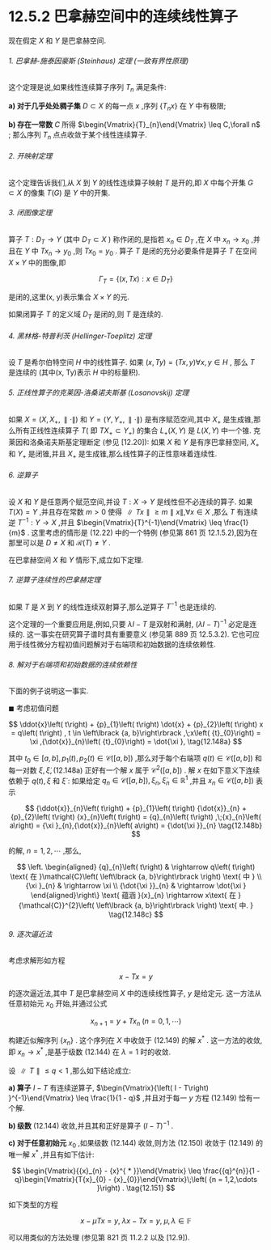 # 12.5.2 巴拿赫空间中的连续线性算子

现在假定 $X$ 和 $Y$ 是巴拿赫空间.

###### 1. 巴拿赫-施泰因豪斯 (Steinhaus) 定理 (一致有界性原理)

这个定理是说,如果线性连续算子序列 ${T}_{n}$ 满足条件:

**a) 对于几乎处处稠子集** $D \subset  X$ 的每一点 $x$ ,序列 $\left\{  {{T}_{n}x}\right\}$ 在 $Y$ 中有极限;

**b) 存在一常数** $C$ 所得 $\begin{Vmatrix}{T}_{n}\end{Vmatrix} \leq  C,\forall n$ ; 那么序列 ${T}_{n}$ 点点收敛于某个线性连续算子.

###### 2. 开映射定理

这个定理告诉我们,从 $X$ 到 $Y$ 的线性连续算子映射 $T$ 是开的,即 $X$ 中每个开集 $G \subset  X$ 的像集 $T\left( G\right)$ 是 $Y$ 中的开集.

###### 3. 闭图像定理

算子 $T : {D}_{T} \rightarrow  Y$ (其中 ${D}_{T} \subset  X$ ) 称作闭的,是指若 ${x}_{n} \in  {D}_{T}$ ,在 $X$ 中 ${x}_{n} \rightarrow  {x}_{0}$ ,并且在 $Y$ 中 $T{x}_{n} \rightarrow  {y}_{0}$ ,则 $T{x}_{0} = {y}_{0}$ . 算子 $T$ 是闭的充分必要条件是算子 $T$ 在空间 $X \times  Y$ 中的图像,即

$$
{\Gamma }_{T} = \left\{  {\left( {x,{Tx}}\right)  : x \in  {D}_{T}}\right\}   \tag{12.147}
$$

是闭的,这里(x, y)表示集合 $X \times  Y$ 的元.

如果闭算子 $T$ 的定义域 ${D}_{T}$ 是闭的,则 $T$ 是连续的.

###### 4. 黑林格-特普利茨 (Hellinger-Toeplitz) 定理

设 $T$ 是希尔伯特空间 $H$ 中的线性算子. 如果 $\left( {x,{Ty}}\right)  = \left( {{Tx}, y}\right) \forall x, y \in  H$ , 那么 $T$ 是连续的 (其中(x, Ty)表示 $H$ 中的标量积).

###### 5. 正线性算子的克莱因-洛桑诺夫斯基 (Losanovskij) 定理

如果 $X = \left( {X,{X}_{ + },\parallel  \cdot  \parallel }\right)$ 和 $Y = \left( {Y,{Y}_{ + },\parallel  \cdot  \parallel }\right)$ 是有序赋范空间,其中 ${X}_{ + }$ 是生成锥,那么所有正线性连续算子 $T\left( \right.$ 即 $\left. {T{X}_{ + } \subset  {Y}_{ + }}\right)$ 的集合 ${L}_{ + }\left( {X, Y}\right)$ 是 $L\left( {X, Y}\right)$ 中一个锥. 克莱因和洛桑诺夫斯基定理断定 (参见 [12.20]): 如果 $X$ 和 $Y$ 是有序巴拿赫空间, ${X}_{ + }$ 和 ${Y}_{ + }$ 是闭锥,并且 ${X}_{ + }$ 是生成锥,那么线性算子的正性意味着连续性.

###### 6. 逆算子

设 $X$ 和 $Y$ 是任意两个赋范空间,并设 $T : X \rightarrow  Y$ 是线性但不必连续的算子. 如果 $T\left( X\right)  = Y$ ,并且存在常数 $m > 0$ 使得 $\parallel {Tx}\parallel  \geq  m\parallel x\parallel ,\forall x \in  X$ ,那么 $T$ 有连续逆 ${T}^{-1} : Y \rightarrow  X$ ,并且 $\begin{Vmatrix}{T}^{-1}\end{Vmatrix} \leq  \frac{1}{m}$ . 这里考虑的情形是 (12.22) 中的一个特例 (参见第 861 页 12.1.5.2),因为在那里可以是 $D \neq  X$ 和 $\mathcal{R}\left( T\right)  \neq  Y$ .

在巴拿赫空间 $X$ 和 $Y$ 情形下,成立如下定理.

###### 7. 逆算子连续性的巴拿赫定理

如果 $T$ 是 $X$ 到 $Y$ 的线性连续双射算子,那么逆算子 ${T}^{-1}$ 也是连续的.

这个定理的一个重要应用是,例如,只要 ${\lambda I} - T$ 是双射和满射, ${\left( \lambda I - T\right) }^{-1}$ 必定是连续的. 这一事实在研究算子谱时具有重要意义 (参见第 889 页 12.5.3.2). 它也可应用于线性微分方程初值问题解对于右端项和初始数据的连续依赖性.

###### 8. 解对于右端项和初始数据的连续依赖性

下面的例子说明这一事实.

$\blacksquare$ 考虑初值问题

$$
\ddot{x}\left( t\right)  + {p}_{1}\left( t\right) \dot{x} + {p}_{2}\left( t\right) x = q\left( t\right) , t \in  \left\lbrack  {a, b}\right\rbrack  ,\;x\left( {t}_{0}\right)  = \xi ,{\dot{x}}_{n}\left( {t}_{0}\right)  = \dot{\xi }, \tag{12.148a}
$$

其中 ${t}_{0} \in  \left\lbrack  {a, b}\right\rbrack  ,{p}_{1}\left( t\right) ,{p}_{2}\left( t\right)  \in  \mathcal{C}\left( \left\lbrack  {a, b}\right\rbrack  \right)$ ,那么对于每个右端项 $q\left( t\right)  \in  \mathcal{C}\left( \left\lbrack  {a, b}\right\rbrack  \right)$ 和每一对数 $\xi ,\dot{\xi },\left( {{12.148}\mathrm{a}}\right)$ 正好有一个解 $x$ 属于 ${\mathcal{C}}^{2}\left( \left\lbrack  {a, b}\right\rbrack  \right)$ . 解 $x$ 在如下意义下连续依赖于 $q\left( t\right) ,\xi$ 和 $\dot{\xi }$ : 如果给定 ${q}_{n} \in  \mathcal{C}\left( \left\lbrack  {a, b}\right\rbrack  \right) ,{\xi }_{n},{\dot{\xi }}_{n} \in  {\mathbb{R}}^{1}$ ,并且 ${x}_{n} \in  \mathcal{C}\left( \left\lbrack  {a, b}\right\rbrack  \right)$ 表示

$$
{\ddot{x}}_{n}\left( t\right)  + {p}_{1}\left( t\right) {\dot{x}}_{n} + {p}_{2}\left( t\right) {x}_{n}\left( t\right)  = {q}_{n}\left( t\right) ,\;{x}_{n}\left( a\right)  = {\xi }_{n},{\dot{x}}_{n}\left( a\right)  = {\dot{\xi }}_{n} \tag{12.148b}
$$

的解, $n = 1,2,\cdots$ ,那么,

$$
\left. \begin{aligned} {q}_{n}\left( t\right) &  \rightarrow  q\left( t\right) \text{ 在 }\mathcal{C}\left( \left\lbrack  {a, b}\right\rbrack  \right) \text{ 中 } \\  {\xi }_{n} &  \rightarrow  \xi \\  {\dot{\xi }}_{n} &  \rightarrow  \dot{\xi } \end{aligned}\right\}  \text{ 蕴涵 }{x}_{n} \rightarrow  x\text{ 在 }{\mathcal{C}}^{2}\left( \left\lbrack  {a, b}\right\rbrack  \right) \text{ 中. } \tag{12.148c}
$$

###### 9. 逐次逼近法

考虑求解形如方程

$$
x - {Tx} = y \tag{12.149}
$$

的逐次逼近法,其中 $T$ 是巴拿赫空间 $X$ 中的连续线性算子, $y$ 是给定元. 这一方法从任意初始元 ${x}_{0}$ 开始,并通过公式

$$
{x}_{n + 1} = y + T{x}_{n}\;\left( {n = 0,1,\cdots }\right)  \tag{12.150}
$$

构建近似解序列 $\left\{  {x}_{n}\right\}$ . 这个序列在 $X$ 中收敛于 (12.149) 的解 ${x}^{ * }$ . 这一方法的收敛,即 ${x}_{n} \rightarrow  {x}^{ * }$ ,是基于级数 (12.144) 在 $\lambda  = 1$ 时的收敛.

设 $\parallel T\parallel  \leq  q < 1$ ,那么如下结论成立:

**a) 算子** $I - T$ 有连续逆算子, $\begin{Vmatrix}{\left( I - T\right) }^{-1}\end{Vmatrix} \leq  \frac{1}{1 - q}$ ,并且对于每一 $y$ 方程 (12.149) 恰有一个解.

**b) 级数** (12.144) 收敛,并且其和正好是算子 ${\left( I - T\right) }^{-1}$ .

**c) 对于任意初始元** ${x}_{0}$ ,如果级数 (12.144) 收敛,则方法 (12.150) 收敛于 (12.149) 的唯一解 ${x}^{ * }$ ,并且有如下估计:

$$
\begin{Vmatrix}{{x}_{n} - {x}^{ * }}\end{Vmatrix} \leq  \frac{{q}^{n}}{1 - q}\begin{Vmatrix}{T{x}_{0} - {x}_{0}}\end{Vmatrix}\;\left( {n = 1,2,\cdots }\right) . \tag{12.151}
$$

如下类型的方程

$$
x - {\mu Tx} = y,\;{\lambda x} - {Tx} = y,\;\mu ,\lambda  \in  \mathbb{F} \tag{12.152}
$$

可以用类似的方法处理 (参见第 821 页 11.2.2 以及 [12.9]).
